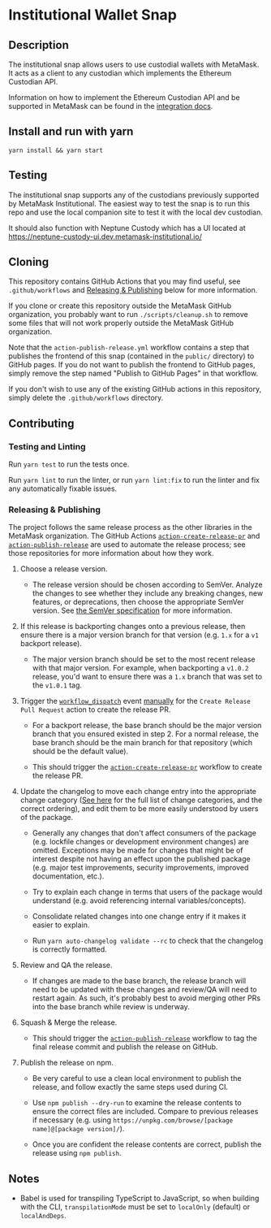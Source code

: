 # Institutional Wallet Snap

## Description

The institutional snap allows users to use custodial wallets with MetaMask. It acts as a client to any custodian which implements the Ethereum Custodian API.

Information on how to implement the Ethereum Custodian API and be supported in MetaMask can be found in the [integration docs](integration-docs/index.md).

## Install and run with yarn

```shell
yarn install && yarn start
```

## Testing

The institutional snap supports any of the custodians previously supported by MetaMask Institutional. The easiest way to test the snap is to run this repo and use the local companion site to test it with the local dev custodian.

It should also function with Neptune Custody which has a UI located at https://neptune-custody-ui.dev.metamask-institutional.io/

## Cloning

This repository contains GitHub Actions that you may find useful, see
`.github/workflows` and [Releasing &
Publishing](https://github.com/MetaMask/template-snap-monorepo/edit/main/README.md#releasing--publishing)
below for more information.

If you clone or create this repository outside the MetaMask GitHub
organization, you probably want to run `./scripts/cleanup.sh` to remove some
files that will not work properly outside the MetaMask GitHub organization.

Note that the `action-publish-release.yml` workflow contains a step that
publishes the frontend of this snap (contained in the `public/` directory) to
GitHub pages. If you do not want to publish the frontend to GitHub pages,
simply remove the step named "Publish to GitHub Pages" in that workflow.

If you don't wish to use any of the existing GitHub actions in this repository,
simply delete the `.github/workflows` directory.

## Contributing

### Testing and Linting

Run `yarn test` to run the tests once.

Run `yarn lint` to run the linter, or run `yarn lint:fix` to run the linter and
fix any automatically fixable issues.

### Releasing & Publishing

The project follows the same release process as the other libraries in the
MetaMask organization. The GitHub Actions
[`action-create-release-pr`](https://github.com/MetaMask/action-create-release-pr)
and
[`action-publish-release`](https://github.com/MetaMask/action-publish-release)
are used to automate the release process; see those repositories for more
information about how they work.

1. Choose a release version.

   - The release version should be chosen according to SemVer. Analyze the
     changes to see whether they include any breaking changes, new features, or
     deprecations, then choose the appropriate SemVer version. See [the SemVer
     specification](https://semver.org/) for more information.

2. If this release is backporting changes onto a previous release, then ensure
   there is a major version branch for that version (e.g. `1.x` for a `v1`
   backport release).

   - The major version branch should be set to the most recent release with
     that major version. For example, when backporting a `v1.0.2` release,
     you'd want to ensure there was a `1.x` branch that was set to the `v1.0.1`
     tag.

3. Trigger the
   [`workflow_dispatch`](https://docs.github.com/en/actions/reference/events-that-trigger-workflows#workflow_dispatch)
   event
   [manually](https://docs.github.com/en/actions/managing-workflow-runs/manually-running-a-workflow)
   for the `Create Release Pull Request` action to create the release PR.

   - For a backport release, the base branch should be the major version branch
     that you ensured existed in step 2. For a normal release, the base branch
     should be the main branch for that repository (which should be the default
     value).

   - This should trigger the
     [`action-create-release-pr`](https://github.com/MetaMask/action-create-release-pr)
     workflow to create the release PR.

4. Update the changelog to move each change entry into the appropriate change
   category ([See here](https://keepachangelog.com/en/1.0.0/#types) for the
   full list of change categories, and the correct ordering), and edit them to
   be more easily understood by users of the package.

   - Generally any changes that don't affect consumers of the package (e.g.
     lockfile changes or development environment changes) are omitted.
     Exceptions may be made for changes that might be of interest despite not
     having an effect upon the published package (e.g. major test improvements,
     security improvements, improved documentation, etc.).

   - Try to explain each change in terms that users of the package would
     understand (e.g. avoid referencing internal variables/concepts).

   - Consolidate related changes into one change entry if it makes it easier to
     explain.

   - Run `yarn auto-changelog validate --rc` to check that the changelog is
     correctly formatted.

5. Review and QA the release.

   - If changes are made to the base branch, the release branch will need to be
     updated with these changes and review/QA will need to restart again. As
     such, it's probably best to avoid merging other PRs into the base branch
     while review is underway.

6. Squash & Merge the release.

   - This should trigger the
     [`action-publish-release`](https://github.com/MetaMask/action-publish-release)
     workflow to tag the final release commit and publish the release on
     GitHub.

7. Publish the release on npm.

   - Be very careful to use a clean local environment to publish the release,
     and follow exactly the same steps used during CI.

   - Use `npm publish --dry-run` to examine the release contents to ensure the
     correct files are included. Compare to previous releases if necessary
     (e.g. using `https://unpkg.com/browse/[package name]@[package version]/`).

   - Once you are confident the release contents are correct, publish the
     release using `npm publish`.

## Notes

- Babel is used for transpiling TypeScript to JavaScript, so when building with
  the CLI, `transpilationMode` must be set to `localOnly` (default) or
  `localAndDeps`.
